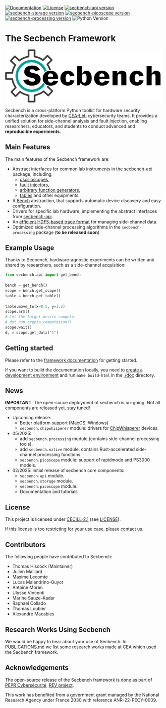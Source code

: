 [![Documentation](https://img.shields.io/badge/documentation-blue)](https://doc.secbench.fr)
[![License](https://img.shields.io/badge/License-CECILL%202.1-blue)](https://opensource.org/license/cecill-2-1)
[![secbench-api version](https://img.shields.io/pypi/v/secbench-api?label=pypi%3A%20secbench-api)](https://pypi.org/project/secbench-api/#history)
[![secbench-storage version](https://img.shields.io/pypi/v/secbench-storage?label=pypi%3A%20secbench-storage)](https://pypi.org/project/secbench-storage/#history)
[![secbench-picoscope version](https://img.shields.io/pypi/v/secbench-picoscope?label=pypi%3A%20secbench-picoscope)](https://pypi.org/project/secbench-picoscope/#history)
[![secbench-processing version](https://img.shields.io/pypi/v/secbench-processing?label=pypi%3A%20secbench-processing)](https://pypi.org/project/secbench-processing/#history)
![Python Version](https://img.shields.io/pypi/pyversions/secbench-api)

# The Secbench Framework

![Secbench logo](./secbench_logo.png)

Secbench is a cross-platform Python toolkit for hardware security characterization developed by [CEA-Leti](https://www.leti-cea.com/cea-tech/leti/english) cybersecurity teams.
It provides a unified solution for side-channel analysis and fault injection, enabling researchers, educators, and students to conduct advanced and **reproducible experiments**.

## Main Features

The main features of the Secbench framework are:

- Abstract interfaces for common lab instruments in the [secbench-api](http://doc.secbench.fr/api-reference/api.html#module-secbench-api) package, including: 
    - [oscilloscopes](http://doc.secbench.fr/api-reference/api.html#secbench.api.instrument.Scope), 
    - [fault injectors](http://doc.secbench.fr/api-reference/api.html#pulser), 
    - [arbitrary function generators](http://doc.secbench.fr/api-reference/api.html#arbitrary-function-generators), 
    - [tables](http://doc.secbench.fr/api-reference/api.html#table) and other equipments.
- A [Bench](http://doc.secbench.fr/api-reference/api.html#secbench.api.Bench) abstraction, that supports automatic device discovery and easy configuration.
- Drivers for specific lab hardware, implementing the abstract interfaces from [secbench-api](http://doc.secbench.fr/api-reference/api.html#module-secbench-api).
- An [efficient HDF5-based trace format](http://doc.secbench.fr/api-reference/storage.html) for managing side-channel data.
- Optimized side-channel processing algorithms in the `secbench-processing` package (**to be released soon**).

## Example Usage

Thanks to Secbench, hardware-agnostic experiments can be written and shared by researchers, such as a side-channel acquisition:

```python
from secbench.api import get_bench

bench = get_bench()
scope = bench.get_scope()
table = bench.get_table()

table.move_to(x=0.5, y=1.2)
scope.arm()
# Let the target device compute:
# dut.run_crypto_computation()
scope.wait()
d, = scope.get_data("1")
```

## Getting started

Please refer to the [framework documentation](https://doc.secbench.fr) for getting started.

If you want to build the documentation locally, you need to [create a development environment](https://doc.secbench.fr/installation.html#developers) and run `make build-html`  in the [./doc](./doc) directory.

## News

**IMPORTANT**: The open-souce deployment of secbench is on-going.  Not all
components are released yet, stay tuned!

* Upcoming release:
    * Better platform support (MacOS, Windows)
    * `secbench.chipwhisperer` module: drivers for [ChipWhisperer](https://www.newae.com/chipwhisperer) devices.
* 05/2025: 
    * add `secbench.processing` module (contains side-channel processing tools).
    * add `secbench.native` module, contains Rust-accelerated side-channel processing functions.
    * `secbench.picoscope` module: support of rapidmode and PS3000 models.
* 02/2025: initial release of secbench core components:
    * `secbench.api` module.
    * `secbench.storage` module.
    * `secbench.picoscope` module.
    * Documentation and tutorials

## License

This project is licensed under [CECILL-2.1](http://www.cecill.info/index.en.html) (see [LICENSE](./LICENSE)).

If this license is too restricting for your use case, please [contact us](mailto:support@secbench.fr).

## Contributors

The following people have contributed to Secbench:

- Thomas Hiscock (Maintainer)
- Julien Maillard
- Maxime Lecomte
- Lucas Malandrino-Guyot
- Antoine Moran
- Ulysse Vincenti
- Marine Sauze-Kadar
- Raphael Collado
- Thomas Loubier
- Alexandre Macabies

## Research Works Using Secbench

We would be happy to hear about your use of Secbench.
In [PUBLICATIONS.md](./PUBLICATIONS.md) we list some research works made at CEA which used the Secbench framework.

## Acknowledgements

The open-source release of the Secbench framework is done as part of [PEPR Cybersécurité](https://www.pepr-cybersecurite.fr), [REV project](https://www.pepr-cybersecurite.fr/projet/rev/).

This work has benefited from a government grant managed by the National Research Agency under France 2030 with reference ANR-22-PECY-0009.
